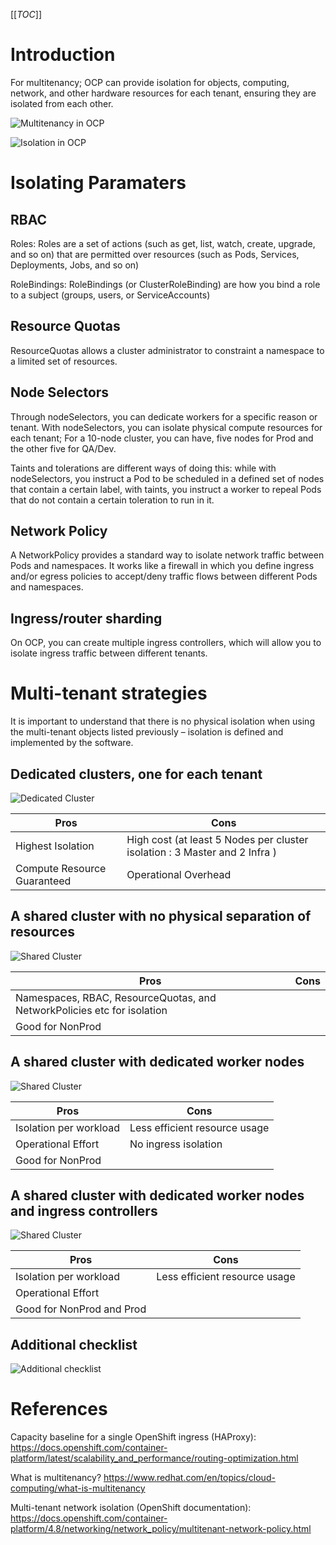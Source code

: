 [[_TOC_]]

# Introduction

For multitenancy; OCP can provide isolation for objects, computing, network, and other hardware resources for each tenant, ensuring they are isolated from each other.

![Multitenancy in OCP](./static/B00-OCP-MTY-Capabilities.png)

![Isolation in OCP](./static/B01-OCP-MTY-Isolation.png)

# Isolating Paramaters

## RBAC

Roles: Roles are a set of actions (such as get, list, watch, create, upgrade, and so on) that are permitted over resources (such as Pods, Services, Deployments, Jobs, and so on)

RoleBindings: RoleBindings (or ClusterRoleBinding) are how you bind a role to a subject (groups, users, or ServiceAccounts)

## Resource Quotas

ResourceQuotas allows a cluster administrator to constraint a namespace to a limited set of resources.

## Node Selectors

Through nodeSelectors, you can dedicate workers for a specific reason or tenant. With nodeSelectors, you can isolate physical compute resources for each tenant;
For a 10-node cluster, you can have, five nodes for Prod and the other five for QA/Dev. 

Taints and tolerations are different ways of doing this: while with nodeSelectors, you instruct a Pod to be scheduled in a defined set of nodes that contain a certain label, with taints, you instruct a worker to repeal Pods that do not contain a certain toleration to run in it.

## Network Policy

A NetworkPolicy provides a standard way to isolate network traffic between Pods and namespaces. It works like a firewall in which you define ingress and/or egress policies to accept/deny traffic flows between different Pods and namespaces.

## Ingress/router sharding

On OCP, you can create multiple ingress controllers, which will allow you to isolate ingress traffic between different tenants.

# Multi-tenant strategies

It is important to understand that there is no physical isolation when using the multi-tenant objects listed previously – isolation is defined and implemented by the software.

## Dedicated clusters, one for each tenant
![Dedicated Cluster](./static/B02-OCP-MTY-Dedicated.png)

Pros | Cons 
---------|----------
Highest Isolation | High cost (at least 5 Nodes per cluster isolation : 3 Master and 2 Infra )
Compute Resource Guaranteed | Operational Overhead 
 
## A shared cluster with no physical separation of resources
![Shared Cluster](./static/B03-OCP-MTY-SharedCluster-0.png)

Pros | Cons 
---------|----------
Namespaces, RBAC, ResourceQuotas, and NetworkPolicies etc for isolation | 
Good for NonProd | 

## A shared cluster with dedicated worker nodes
![Shared Cluster](./static/B03-OCP-MTY-SharedCluster-1.png)

Pros | Cons
---------|----------
Isolation per workload | Less efficient resource usage 
Operational Effort | No ingress isolation
Good for NonProd | 

## A shared cluster with dedicated worker nodes and ingress controllers
![Shared Cluster](./static/B03-OCP-MTY-SharedCluster-2.png)

Pros | Cons
---------|----------
Isolation per workload | Less efficient resource usage 
Operational Effort | 
Good for NonProd and Prod |

## Additional checklist
![Additional checklist](./static/B04-OCP-MTY-Add-checklist.png)

# References

Capacity baseline for a single OpenShift ingress (HAProxy): https://docs.openshift.com/container-platform/latest/scalability_and_performance/routing-optimization.html

What is multitenancy? https://www.redhat.com/en/topics/cloud-computing/what-is-multitenancy

Multi-tenant network isolation (OpenShift documentation): https://docs.openshift.com/container-platform/4.8/networking/network_policy/multitenant-network-policy.html
